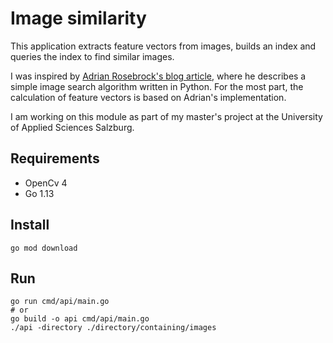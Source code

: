 # Image similarity

This application extracts feature vectors from images, builds an index and queries the index to find similar images. 

I was inspired by [Adrian Rosebrock's blog article](https://www.pyimagesearch.com/2014/12/01/complete-guide-building-image-search-engine-python-opencv/), where he describes a simple image search algorithm written in Python. For the most part, the calculation of feature vectors is based on Adrian's implementation. 

I am working on this module as part of my master's project at the University of Applied Sciences Salzburg.

## Requirements
- OpenCv 4
- Go 1.13

## Install
```shell script
go mod download
```

## Run
```shell script
go run cmd/api/main.go
# or
go build -o api cmd/api/main.go 
./api -directory ./directory/containing/images
```

